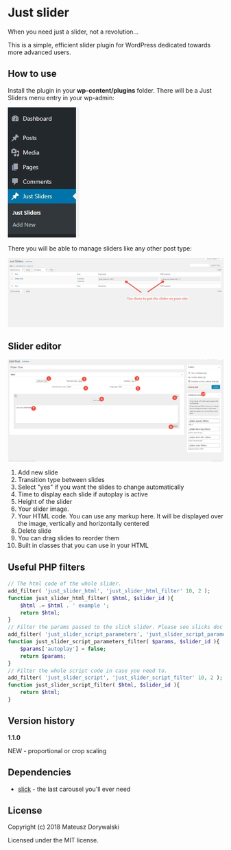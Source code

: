 # Just slider
When you need just a slider, not a revolution...

This is a simple, efficient slider plugin for WordPress dedicated towards more advanced users.

## How to use
Install the plugin in your **wp-content/plugins** folder. There will be a Just Sliders menu entry in your wp-admin:

![Doc image](img/doc1.jpg?raw=true)

There you will be able to manage sliders like any other post type:

![Doc image](img/doc2.jpg?raw=true)

## Slider editor

![Doc image](img/doc3.jpg?raw=true)

1. Add new slide
2. Transition type between slides
3. Select "yes" if you want the slides to change automatically
4. Time to display each slide if autoplay is active
5. Height of the slider
6. Your slider image.
7. Your HTML code. You can use any markup here. It will be displayed over the image, vertically and horizontally centered
8. Delete slide
9. You can drag slides to reorder them
10. Built in classes that you can use in your HTML

## Useful PHP filters
```php
// The html code of the whole slider.
add_filter( 'just_slider_html', 'just_slider_html_filter' 10, 2 );
function just_slider_html_filter( $html, $slider_id ){
    $html .= $html . ' example ';
    return $html;
}
// Filter the params passed to the slick slider. Please see slicks doc to check the full parameter list.
add_filter( 'just_slider_script_parameters', 'just_slider_script_parameters_filter' 10, 2 );
function just_slider_script_parameters_filter( $params, $slider_id ){
    $params['autoplay'] = false;
    return $params;
}
// Filter the whole script code in case you need to.
add_filter( 'just_slider_script', 'just_slider_script_filter' 10, 2 );
function just_slider_script_filter( $html, $slider_id ){
    return $html;
}
```

## Version history
**1.1.0**

NEW - proportional or crop scaling

## Dependencies
* [slick](https://github.com/kenwheeler/slick/) - the last carousel you'll ever need

## License

Copyright (c) 2018 Mateusz Dorywalski

Licensed under the MIT license.
